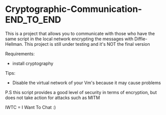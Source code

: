 # Cryptographic-Communication-END_TO_END
This is a project that allows you to communicate with those who have the same script in the local network encrypting the messages with Diffie-Hellman.
This project is still under testing and it's NOT the final version

Requirements:
- install cryptography

Tips:
- Disable the virtual network of your Vm's because it may cause problems

P.S this script provides a good level of security in terms of encryption, but does not take action for attacks such as MITM

IWTC = I Want To Chat :)
